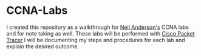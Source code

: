 # CCNA-Labs
I created this repository as a walkthrough for [Neil Anderson's](https://www.udemy.com/course/ccna-complete/) CCNA labs and for note taking as well. These labs will be performed with [Cisco Packet Tracer](https://www.netacad.com/articles/news/download-cisco-packet-tracer) I will be documenting my steps and procedures for each lab and explain the desired outcome.
